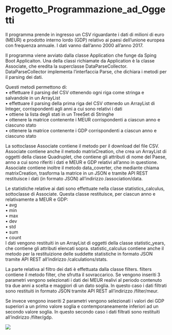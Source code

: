 # Progetto_Programmazione_ad_Oggetti


Il programma prende in ingresso un CSV riguardante i dati di milioni di euro (MEUR) e prodotto interno lordo (GDP) relativo ai paesi dell’unione europea con frequenza annuale.
I dati vanno dall’anno 2000 all’anno 2017.

Il programma viene avviato dalla classe Application che funge da Sping Boot Applicaiton.
Una della classi richiamate da Application è la classe Associate, che eredita la superclasse DataParseCollector. 
DataParseCollector implementa l’interfaccia Parse, che dichiara i metodi per il parsing dei dati.

Questi metodi permettono di:<br/>
•	effettuare il parsing del CSV ottenendo ogni riga come stringa e salvandole in un ArrayList<br/>
•	effettuare il parsing della prima riga del CSV ottenedo un ArrayList di Integer, corrispondenti agli anni a cui sono relativi i dati<br/>
•	ottiene la lista degli stati in un TreeSet di Stringhe<br/>
•	ottenere la matrice contenente i MEUR corrispondenti a ciascun anno e ciascuno stato<br/>
•	ottenere la matrice contenente i GDP corrispondenti a ciascun anno e ciascuno stato<br/>

La sottoclasse Associate contiene il metodo per il download del file CSV. Associate contiene anche il metodo matrixCreation, che crea un ArrayList di oggetti della classe Quadruplet, che contiene gli attributi di nome del Paese, anno a cui sono riferiti i dati e MEUR e GDP relativi all’anno in questione. 
Associate contiene inoltre il metodo data_coverter, che mediante chiama matrixCreation, trasforma la matrice in un JSON e tramite API REST restituisce i dati (in formato JSON) all’indirizzo /association/data.

Le statistiche relative ai dati sono effettuate nella classe statistics_calculus, sottoclasse di Associate. Questa classe restituisce, per ciascun anno e relativamente a MEUR e GDP:<br/>
•	avg<br/>
•	min<br/>
•	max<br/>
•	dev<br/>
•	std<br/>
•	sum<br/>
•	count<br/>
I dati vengono restituiti in un ArrayList di oggetti della classe statistic_years, che contiene gli attributi elencati sopra.
statistic_calculus contiene anche il metodo per la restituizione delle suddette statistiche in formato JSON tramite API REST all’indirizzo /calculations/stats.

La parte relativa al filtro dei dati è effettuata dalla classe filters.
filters contiene il metodo filter, che sfrutta il sovraccarico. Se vengono inseriti 3 parametri vengono selezionati i dati dei MEUR realivi al periodo contenuto tra due anni a scelta e maggiori di un dato soglia. 
In questo caso i dati filtrati sono restituiti in formato JSON tramite API REST all’indirizzo /filter/meur.

Se invece vengono inseriti 2 parametri vengono selezionati i valori dei GDP superiori a un primo valore soglia e contemporaneamente inferiori ad un secondo valore soglia.
In questo secondo caso i dati filtrati sono restituiti all’indirizzo /filter/gdp.

![](Activity_diagram.png)
